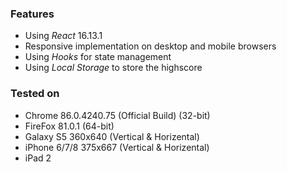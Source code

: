 ### Features

- Using *React* 16.13.1
- Responsive implementation on desktop and mobile browsers
- Using *Hooks* for state management
- Using *Local Storage* to store the highscore


### Tested on

- Chrome 86.0.4240.75 (Official Build) (32-bit)
- FireFox 81.0.1 (64-bit)
- Galaxy S5 360x640 (Vertical & Horizental)
- iPhone 6/7/8 375x667 (Vertical & Horizental)
- iPad 2
